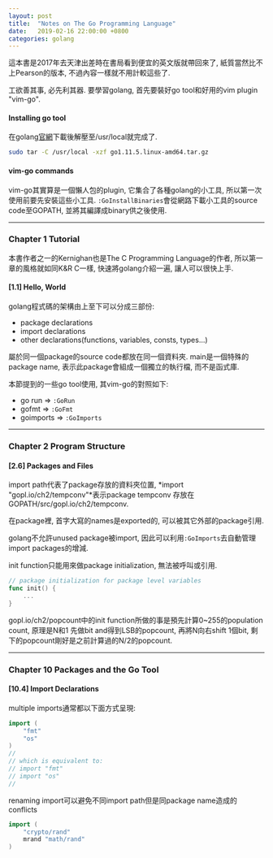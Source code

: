 ```yaml
---
layout: post
title:  "Notes on The Go Programming Language"
date:   2019-02-16 22:00:00 +0800
categories: golang
---
```

這本書是2017年去天津出差時在書局看到便宜的英文版就帶回來了, 紙質當然比不上Pearson的版本, 不過內容一樣就不用計較這些了.

工欲善其事, 必先利其器. 要學習golang, 首先要裝好go tool和好用的vim plugin "vim-go".

#### Installing go tool
在golang[官網](https://golang.org/dl/)下載後解壓至/usr/local就完成了.
```bash
sudo tar -C /usr/local -xzf go1.11.5.linux-amd64.tar.gz
```

#### vim-go commands
vim-go其實算是一個懶人包的plugin, 它集合了各種golang的小工具, 所以第一次使用前要先安裝這些小工具.
`:GoInstallBinaries`會從網路下載小工具的source code至GOPATH, 並將其編譯成binary供之後使用.

---

### Chapter 1 Tutorial
本書作者之一的Kernighan也是The C Programming Language的作者, 所以第一章的風格就如同K&R C一樣,
快速將golang介紹一遍, 讓人可以很快上手.

#### [1.1] Hello, World
golang程式碼的架構由上至下可以分成三部份:
- package declarations
- import declarations
- other declarations(functions, variables, consts, types...)

屬於同一個package的source code都放在同一個資料夾. main是一個特殊的package name,
表示此package會組成一個獨立的執行檔, 而不是函式庫.

本節提到的一些go tool使用, 其vim-go的對照如下:
- go run    => `:GoRun`
- gofmt     => `:GoFmt`
- goimports => `:GoImports`

---

### Chapter 2 Program Structure

#### [2.6] Packages and Files
import path代表了package存放的資料夾位置, *import "gopl.io/ch2/tempconv"*表示package tempconv
存放在GOPATH/src/gopl.io/ch2/tempconv.

在package裡, 首字大寫的names是exported的, 可以被其它外部的package引用.

golang不允許unused package被import, 因此可以利用`:GoImports`去自動管理import packages的增減.

init function只能用來做package initialization, 無法被呼叫或引用.
```go
// package initialization for package level variables
func init() {
    ...
}
```

gopl.io/ch2/popcount中的init function所做的事是預先計算0~255的population count, 原理是N和1
先做bit and得到LSB的popcount, 再將N向右shift 1個bit, 剩下的popcount剛好是之前計算過的N/2的popcount.

---

### Chapter 10 Packages and the Go Tool

#### [10.4] Import Declarations
multiple imports通常都以下面方式呈現:
```go
import (
    "fmt"
    "os"
)
//
// which is equivalent to:
// import "fmt"
// import "os"
//
```
renaming import可以避免不同import path但是同package name造成的conflicts
```go
import (
    "crypto/rand"
    mrand "math/rand"
)
```
